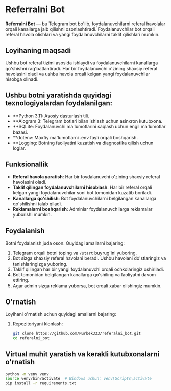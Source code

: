 # Referralni Bot

**Referralni Bot** — bu Telegram bot bo'lib, foydalanuvchilarni referal havolalar orqali kanallarga jalb qilishni osonlashtiradi. Foydalanuvchilar bot orqali referal havola olishlari va yangi foydalanuvchilarni taklif qilishlari mumkin.

## Loyihaning maqsadi

Ushbu bot referal tizimi asosida ishlaydi va foydalanuvchilarni kanallarga qo'shishni rag'batlantiradi. Har bir foydalanuvchi o'zining shaxsiy referal havolasini oladi va ushbu havola orqali kelgan yangi foydalanuvchilar hisobga olinadi.

## Ushbu botni yaratishda quyidagi texnologiyalardan foydalanilgan:

- **Python 3.11: Asosiy dasturlash tili.
- **Aiogram 3: Telegram botlari bilan ishlash uchun asinxron kutubxona.
- **SQLite: Foydalanuvchi ma'lumotlarini saqlash uchun engil ma'lumotlar bazasi.
- **dotenv: Maxfiy ma'lumotlarni .env fayli orqali boshqarish.
- **Logging: Botning faoliyatini kuzatish va diagnostika qilish uchun loglar.

## Funksionallik

- **Referal havola yaratish**: Har bir foydalanuvchi o'zining shaxsiy referal havolasini oladi.
- **Taklif qilingan foydalanuvchilarni hisoblash**: Har bir referal orqali kelgan yangi foydalanuvchilar soni bot tomonidan kuzatib boriladi.
- **Kanallarga qo'shilish**: Bot foydalanuvchilarni belgilangan kanallarga qo'shilishni talab qiladi.
- **Reklamalarni boshqarish**: Adminlar foydalanuvchilarga reklamalar yuborishi mumkin.

## Foydalanish

Botni foydalanish juda oson. Quyidagi amallarni bajaring:

1. Telegram orqali botni toping va `/start` buyrug'ini yuboring.
2. Bot sizga shaxsiy referal havolani beradi. Ushbu havolani do'stlaringiz va tanishlaringizga yuboring.
3. Taklif qilingan har bir yangi foydalanuvchi orqali ochkolaringiz oshiriladi.
4. Bot tomonidan belgilangan kanallarga qo'shiling va faoliyatni davom ettiring.
5. Agar admin sizga reklama yuborsa, bot orqali xabar olishingiz mumkin.

## O'rnatish

Loyihani o'rnatish uchun quyidagi amallarni bajaring:

1. Repozitoriyani klonlash:

   ```bash
   git clone https://github.com/Nurbek333/referalni_bot.git
   cd referalni_bot


## Virtual muhit yaratish va kerakli kutubxonalarni o'rnatish

```bash
python -m venv venv
source venv/bin/activate  # Windows uchun: venv\Scripts\activate
pip install -r requirements.txt


